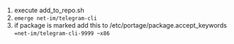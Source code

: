 1. execute add_to_repo.sh
2. `emerge net-im/telegram-cli`
3. if package is marked add this to /etc/portage/package.accept_keywords
	`=net-im/telegram-cli-9999 ~x86`

